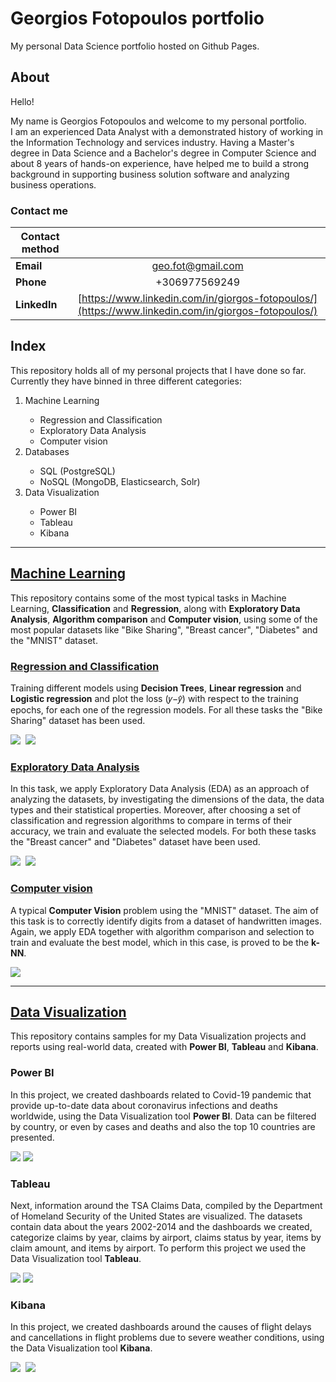 # Georgios Fotopoulos portfolio
My personal Data Science portfolio hosted on Github Pages.

## About

Hello!
<p>My name is Georgios Fotopoulos and welcome to my personal portfolio.<br>
I am an experienced Data Analyst with a demonstrated history of working in the Information Technology and services industry. Having a Master's degree in Data Science and a Bachelor's degree in Computer Science and about 8 years of hands-on experience, have helped me to build a strong background in supporting business solution software and analyzing business operations.</p>

### Contact me

|**Contact method**|                                                 |
| -----------------|:-----------------------------------------------:|
| **Email**            |geo.fot@gmail.com                                |
| **Phone**            | +306977569249                                   |
| **LinkedIn**         | [https://www.linkedin.com/in/giorgos-fotopoulos/](https://www.linkedin.com/in/giorgos-fotopoulos/) |

## Index

This repository holds all of my personal projects that I have done so far. Currently they have binned in three different categories:
<ol>
<li>Machine Learning</li>
<ul>
<li>Regression and Classification</li>
<li>Exploratory Data Analysis</li>
<li>Computer vision</li>
</ul>
<li>Databases</li>
<ul>
<li>SQL (PostgreSQL)</li>
<li>NoSQL (MongoDB, Elasticsearch, Solr)</li>
</ul>
<li>Data Visualization</li>
<ul>
<li>Power BI</li>
<li>Tableau</li>
<li>Kibana</li>
</ul>
</ol>

__________________________________________________________________________________________________________________________________________________________________________
## [Machine Learning](https://github.com/geofoto/Machine_Learning)

This repository contains some of the most typical tasks in Machine Learning, **Classification** and **Regression**, along with **Exploratory Data Analysis**, **Algorithm comparison** and **Computer vision**, using some of the most popular datasets like "Bike Sharing", "Breast cancer", "Diabetes" and the "MNIST" dataset.

### [Regression and Classification](https://github.com/geofoto/Machine_Learning/tree/main/Regression%20and%20Classification) 

Training different models using **Decision Trees**, **Linear regression** and **Logistic regression** and plot the loss (𝑦−𝑦̂) with respect to the training epochs, for each one of the regression models. For all these tasks the "Bike Sharing" dataset has been used.

![](/images/linear_1.jpg)&nbsp;&nbsp;![](/images/linear_2.jpg)

### [Exploratory Data Analysis](https://github.com/geofoto/Machine_Learning/tree/main/Exploratory%20data%20analysis)

In this task, we apply Exploratory Data Analysis (EDA) as an approach of analyzing the datasets, by investigating the dimensions of the data, the data types and their statistical properties. Moreover, after choosing a set of classification and regression algorithms to compare in terms of their accuracy, we train and evaluate the selected models. For both these tasks the "Breast cancer" and "Diabetes" dataset have been used.
 
![](/images/eda_clas_1.jpg)&nbsp;&nbsp;![](/images/eda_clas_5.jpg)

### [Computer vision](https://github.com/geofoto/Machine_Learning/tree/main/Computer%20vision)

A typical **Computer Vision** problem using the "MNIST" dataset. The aim of this task is to correctly identify digits from a dataset of handwritten images. Again, we apply EDA together with algorithm comparison and selection to train and evaluate the best model, which in this case, is proved to be the **k-NN**.

![](/images/mnist_1.png)



__________________________________________________________________________________________________________________________________________________________________________
## [Data Visualization](https://github.com/geofoto/Data_visualization)

This repository contains samples for my Data Visualization projects and reports using real-world data, created with 
**Power BI**, **Tableau** and **Kibana**.

### Power BI 

In this project, we created dashboards related to Covid-19 pandemic that provide up-to-date data about coronavirus
infections and deaths worldwide, using the Data Visualization tool **Power BI**. Data can be filtered by country,
or even by cases and deaths and also the top 10 countries are presented.

![](/images/powerbi_1.jpg) ![](/images/powerbi_2.jpg)

### Tableau

Next, information around the TSA Claims Data, compiled by the Department of Homeland Security of the United States
are visualized. The datasets contain data about the years 2002-2014 and the dashboards we created, categorize claims
by year, claims by airport, claims status by year, items by claim amount, and items by airport. To perform this project
we used the Data Visualization tool **Tableau**. 

![](/images/tableau_1.jpg) ![](/images/tableau_2.jpg)

### Kibana

In this project, we created dashboards around the causes of flight delays and cancellations in flight problems due to severe weather conditions, using the Data Visualization tool **Kibana**.

![](/images/kibana_1.jpg)&nbsp;&nbsp;![](/images/kibana_2.jpg)
